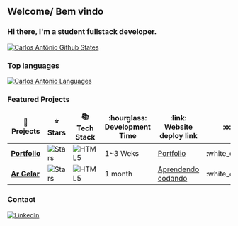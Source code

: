 <h2>Welcome/ Bem vindo</h2>

<h3>Hi there, I'm a student fullstack developer.</h3>

[![Carlos Antônio Github States](https://github-readme-stats.vercel.app/api?username=karlosantn&show_icons=true&theme=dracula)](https://github.com/karlosantn/github-readme-stats)

<h3>Top languages</h3>

[![Carlos Antônio Languages](https://github-readme-stats.vercel.app/api/top-langs/?username=karlosantn&layout=compact)](https://github.com/karlosantn/github-readme-stats)

<!-- <h3>Technologies I use for coding</h3>
<p>
  <img alt="React" src="https://img.shields.io/badge/-React-45b8d8?style=flat-square&logo=react&logoColor=white" />
  <img alt="Nodejs" src="https://img.shields.io/badge/-Nodejs-43853d?style=flat-square&logo=Node.js&logoColor=white" />
  <img alt="TypeScript" src="https://img.shields.io/badge/-TypeScript-007ACC?style=flat-square&logo=typescript&logoColor=white" />
  <img alt="github actions" src="https://img.shields.io/badge/-Github_Actions-2088FF?style=flat-square&logo=github-actions&logoColor=white" />
  <img alt="Insomnia" src="https://img.shields.io/badge/-Insomnia-5849BE?style=flat-square&logo=insomnia&logoColor=white" />
  <img alt="redux" src="https://img.shields.io/badge/-Redux-764ABC?style=flat-square&logo=redux&logoColor=white" />
  <img alt="Sass" src="https://img.shields.io/badge/-Sass-CC6699?style=flat-square&logo=sass&logoColor=white" />
  <img alt="Styled Components" src="https://img.shields.io/badge/-Styled_Components-db7092?style=flat-square&logo=styled-components&logoColor=white" />
  <img alt="git" src="https://img.shields.io/badge/-Git-F05032?style=flat-square&logo=git&logoColor=white" />
  <img alt="NestJs" src="https://img.shields.io/badge/-NestJs-ea2845?style=flat-square&logo=nestjs&logoColor=white" />
  <img alt="html5" src="https://img.shields.io/badge/-HTML5-E34F26?style=flat-square&logo=html5&logoColor=white" />
  <img alt="Prettier" src="https://img.shields.io/badge/-Css-F7B93E?style=flat-square&logo=css&logoColor=white" />
  <img alt="MongoDB" src="https://img.shields.io/badge/-MongoDB-13aa52?style=flat-square&logo=mongodb&logoColor=white" />
</p> -->


<h3>Featured Projects</h3>
<table>
  <thead align="center">
    <tr border: none;>
      <td><b>🎁 Projects</b></td>
      <td><b>⭐ Stars</b></td>
      <td><b>📚 Tech Stack</b></td>
      <td><b>:hourglass: Development Time</b></td>
      <td><b>:link: Website deploy link</b></td>
      <td><b>:o: Status</b></td>
    </tr>
  </thead>
  <tbody>
    <tr>
      <td><a href="https://github.com/karlosantn/portfolio"><b>Portfolio</b></a></td>
      <td><img alt="Stars" src="https://img.shields.io/github/stars/karlosantn/portfolio?style=flat-square&labelColor=343b41"/></td>
      <td><img alt="HTML5" src="https://img.shields.io/badge/-HTML5-E34F26?style=flat-square&logo=html5&logoColor=white"/></td>
      <td>1~3 Weks</td>
      <td><a href="https://center-portfolio.netlify.app">Portfolio</a></td>
      <td>:white_check_mark:</td>
    </tr>
        <tr>
      <td><a href="https://github.com/karlosantn/argelar"><b>Ar Gelar</b></a></td>
      <td><img alt="Stars" src="https://img.shields.io/github/stars/karlosantn/argelar?style=flat-square&labelColor=343b41"/></td>
      <td><img alt="HTML5" src="https://img.shields.io/badge/-HTML5-E34F26?style=flat-square&logo=html5&logoColor=white""/>
      <td>1 month</td>
      <td><a href="https://www.argelarclimatizacao.com/">Aprendendo codando</a></td>
      <td>:white_check_mark:</td>
    </tr>

  </tbody>
</table>


<h3>Contact</h3>

<p><a href="https://www.linkedin.com/in/carlos-antn/" target="_blank"><img alt="LinkedIn" src="https://img.shields.io/badge/linkedin-%230077B5.svg?&style=for-the-badge&logo=linkedin&logoColor=white" /></a>
</p>
</table>
